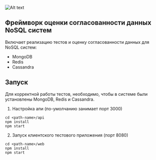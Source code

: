 ![Alt text](../img/web-screenshot.png?raw=true "Web-демонстрация работы тестов")
## Фреймворк оценки согласованности данных NoSQL систем

Включает реализацию тестов и оценку согласованности данных для NoSQL систем:

- MongoDB
- Redis
- Cassandra

## Запуск

Для корректной работы тестов, необходимо, чтобы в системе были установлены MongoDB,
Redis и Cassandra.  

1. Настройка апи (по-умолчанию занимает порт 3000)

```
cd <path-name>/api
npm install
npm start
```

2. Запуск клиентского тестового приложения (порт 8080)

```
cd <path-name>/web
npm install
npm start
```
